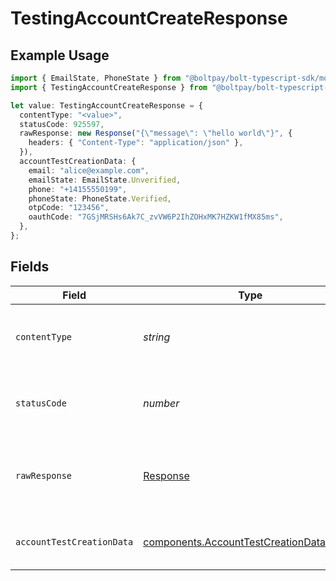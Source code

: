 # TestingAccountCreateResponse

## Example Usage

```typescript
import { EmailState, PhoneState } from "@boltpay/bolt-typescript-sdk/models/components";
import { TestingAccountCreateResponse } from "@boltpay/bolt-typescript-sdk/models/operations";

let value: TestingAccountCreateResponse = {
  contentType: "<value>",
  statusCode: 925597,
  rawResponse: new Response("{\"message\": \"hello world\"}", {
    headers: { "Content-Type": "application/json" },
  }),
  accountTestCreationData: {
    email: "alice@example.com",
    emailState: EmailState.Unverified,
    phone: "+14155550199",
    phoneState: PhoneState.Verified,
    otpCode: "123456",
    oauthCode: "7GSjMRSHs6Ak7C_zvVW6P2IhZOHxMK7HZKW1fMX85ms",
  },
};
```

## Fields

| Field                                                                                                | Type                                                                                                 | Required                                                                                             | Description                                                                                          |
| ---------------------------------------------------------------------------------------------------- | ---------------------------------------------------------------------------------------------------- | ---------------------------------------------------------------------------------------------------- | ---------------------------------------------------------------------------------------------------- |
| `contentType`                                                                                        | *string*                                                                                             | :heavy_check_mark:                                                                                   | HTTP response content type for this operation                                                        |
| `statusCode`                                                                                         | *number*                                                                                             | :heavy_check_mark:                                                                                   | HTTP response status code for this operation                                                         |
| `rawResponse`                                                                                        | [Response](https://developer.mozilla.org/en-US/docs/Web/API/Response)                                | :heavy_check_mark:                                                                                   | Raw HTTP response; suitable for custom response parsing                                              |
| `accountTestCreationData`                                                                            | [components.AccountTestCreationDataOutput](../../models/components/accounttestcreationdataoutput.md) | :heavy_minus_sign:                                                                                   | The account was successfully created                                                                 |